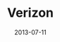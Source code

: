 ---
date: 2013-07-11
title: Verizon
categories: platinum
logo: /assets/images/sponsors/verizon_Wireless_logo.jpg
www: http://www.verizon.com
---